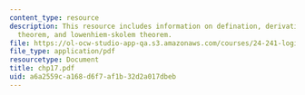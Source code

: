 ```yaml
---
content_type: resource
description: This resource includes information on defination, derivation of compactness
  theorem, and lowenhiem-skolem theorem.
file: https://ol-ocw-studio-app-qa.s3.amazonaws.com/courses/24-241-logic-i-fall-2005/a6a2559ca168d6f7af1b32d2a017dbeb_chp17.pdf
file_type: application/pdf
resourcetype: Document
title: chp17.pdf
uid: a6a2559c-a168-d6f7-af1b-32d2a017dbeb
---
```

